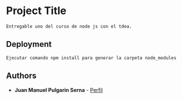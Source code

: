 # Project Title
    Entregable uno del curso de node js con el tdea.

## Deployment
    Ejecutar comando npm install para generar la carpeta node_modules

## Authors

* **Juan Manuel Pulgarin Serna**  - [Perfil](https://github.com/jmps1126)